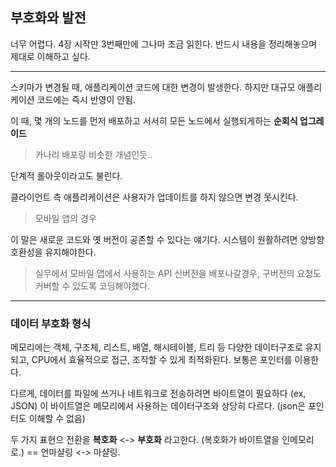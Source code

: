 ## 부호화와 발전

너무 어렵다. 4장 시작만 3번째만에 그나마 조금 읽힌다.
반드시 내용을 정리해놓으며 제대로 이해하고 싶다.

---

스키마가 변경될 때,
애플리케이션 코드에 대한 변경이 발생한다. 하지만 대규모 애플리케이션 코드에는 즉시 반영이 안됨.

이 때, 몇 개의 노드를 먼저 배포하고 서서히 모든 노드에서 실행되게하는 **순회식 업그레이드**

> 카나리 배포랑 비슷한 개념인듯..

단계적 롤아웃이라고도 불린다.

클라이언트 측 애플리케이션은 사용자가 업데이트를 하지 않으면 변경 못시킨다.

> 모바일 앱의 경우

이 말은 새로운 코드와 옛 버전이 공존할 수 있다는 얘기다.
시스템이 원활하려면 양방향 호환성을 유지해야한다.

> 실무에서 모바일 앱에서 사용하는 API 신버전을 배포나갈경우, 구버전의 요청도 커버할 수 있도록 코딩해야했다.

---

### 데이터 부호화 형식

메모리에는 객체, 구조체, 리스트, 배열, 해시테이블, 트리 등 다양한 데이터구조로 유지되고,
CPU에서 효율적으로 접근, 조작할 수 있게 최적화된다. 보통은 포인터를 이용한다.

다르게, 데이터를 파일에 쓰거나 네트워크로 전송하려면 바이트열이 필요하다 (ex, JSON)
이 바이트열은 메모리에서 사용하는 데이터구조와 상당히 다르다. (json은 포인터도 이해할 수 없음)

두 가지 표현으 전환을
**복호화** <-> **부호화** 라고한다. (복호화가 바이트열을 인메모리로.)
== 언마샬링 <-> 마샬링.
